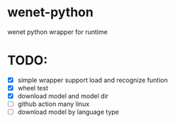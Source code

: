 # wenet-python
wenet python wrapper for runtime

# TODO:
- [x] simple wrapper support load and recognize funtion
- [x] wheel test
- [x] download model and model dir
- [ ] github action many linux
- [ ] download model by language type
